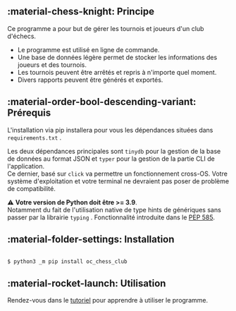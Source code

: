 ## :material-chess-knight: Principe

Ce programme a pour but de gérer les tournois et joueurs d'un club d'échecs.

* Le programme est utilisé en ligne de commande.
* Une base de données légère permet de stocker les informations des joueurs et des tournois.
* Les tournois peuvent être arrêtés et repris à n'importe quel moment.
* Divers rapports peuvent être générés et exportés.

## :material-order-bool-descending-variant: Prérequis

L'installation via pip installera pour vous les dépendances situées dans `requirements.txt` .

Les deux dépendances principales sont `tinydb` pour la gestion de la base de données au format JSON et `typer` pour la gestion de la partie CLI de l'application.  
Ce dernier, basé sur `click` va permettre un fonctionnement cross-OS. Votre système d'exploitation et votre terminal ne devraient pas poser de problème de compatibilité.

:warning: **Votre version de Python doit être >= 3.9**.  
Notamment du fait de l'utilisation native de type hints de génériques sans passer par la librairie `typing` . Fonctionnalité introduite dans le [PEP 585](https://www.python.org/dev/peps/pep-0585/).

## :material-folder-settings: Installation

<div class="termy">

``` console

$ python3 _m pip install oc_chess_club

```

</div>

## :material-rocket-launch: Utilisation

Rendez-vous dans le [tutoriel](start.md) pour apprendre à utiliser le programme.

